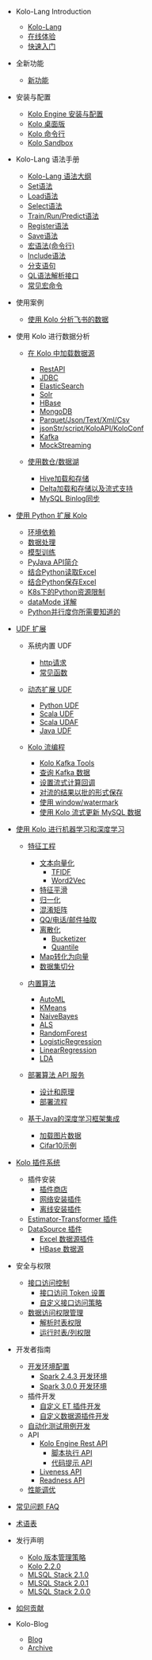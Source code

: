 - Kolo-Lang Introduction
  * [Kolo-Lang](/kolo-lang/zh-cn/introduction/kolo_lang_intro.md)
  * [在线体验](/kolo-lang/zh-cn/introduction/byzer_lab.md)
  * [快速入门](/kolo-lang/zh-cn/introduction/get_started.md)
- 全新功能
  * [新功能](/kolo-lang/zh-cn/what's_new/new_features.md)

- 安装与配置
  * [Kolo Engine 安装与配置](/kolo-lang/zh-cn/installation/kolo_engine.md)
  * [Kolo 桌面版](/kolo-lang/zh-cn/installation/kolo_desktop.md)    
  * [Kolo 命令行](/kolo-lang/zh-cn/installation/kolo_cli.md)
  * [Kolo Sandbox](/kolo-lang/zh-cn/installation/sandbox.md)

- Kolo-Lang 语法手册
  * [Kolo-Lang 语法大纲](/kolo-lang/zh-cn/grammar/outline.md)
  * [Set语法](/kolo-lang/zh-cn/grammar/set.md)
  * [Load语法](/kolo-lang/zh-cn/grammar/load.md)
  * [Select语法](/kolo-lang/zh-cn/grammar/select.md)
  * [Train/Run/Predict语法](/kolo-lang/zh-cn/grammar/et_statement.md)
  * [Register语法](/kolo-lang/zh-cn/grammar/register.md)
  * [Save语法](/kolo-lang/zh-cn/grammar/save.md)
  * [宏语法(命令行)](/kolo-lang/zh-cn/grammar/macro.md)
  * [Include语法](/kolo-lang/zh-cn/grammar/include.md)
  * [分支语句](/kolo-lang/zh-cn/grammar/branch_statement.md)
  * [QL语法解析接口](/kolo-lang/zh-cn/grammar/analyze.md)
  * [常见宏命令](/kolo-lang/zh-cn/grammar/commands.md)

- 使用案例
  * [使用 Kolo 分析飞书的数据](/kolo-lang/zh-cn/use_case/feishu_as_table.md)

- 使用 Kolo 进行数据分析
  * [在 Kolo 中加载数据源](/kolo-lang/zh-cn/datasource/README.md)
      * [RestAPI](/kolo-lang/zh-cn/datasource/restapi.md)
      * [JDBC](/kolo-lang/zh-cn/datasource/jdbc.md)
      * [ElasticSearch](/kolo-lang/zh-cn/datasource/es.md)
      * [Solr](/kolo-lang/zh-cn/datasource/solr.md)
      * [HBase](/kolo-lang/zh-cn/datasource/hbase.md)
      * [MongoDB](/kolo-lang/zh-cn/datasource/mongodb.md)
      * [Parquet/Json/Text/Xml/Csv](/kolo-lang/zh-cn/datasource/file.md)
      * [jsonStr/script/KoloAPI/KoloConf](/kolo-lang/zh-cn/datasource/kolo_source.md)
      * [Kafka](/kolo-lang/zh-cn/datasource/kafka.md)
      * [MockStreaming](/kolo-lang/zh-cn/datasource/mock_streaming.md)

  * [使用数仓/数据湖](/kolo-lang/zh-cn/datahouse/README.md)
      * [Hive加载和存储](/kolo-lang/zh-cn/datahouse/hive.md)
      * [Delta加载和存储以及流式支持](/kolo-lang/zh-cn/datahouse/delta_lake.md)
      * [MySQL Binlog同步](/kolo-lang/zh-cn/datahouse/mysql_binlog.md)


* [使用 Python 扩展 Kolo](/kolo-lang/zh-cn/python/README.md)
    * [环境依赖](/kolo-lang/zh-cn/python/env.md)
    * [数据处理](/kolo-lang/zh-cn/python/etl.md)
    * [模型训练](/kolo-lang/zh-cn/python/train.md)
    * [PyJava API简介](/kolo-lang/zh-cn/python/pyjava.md)
    * [结合Python读取Excel](/kolo-lang/zh-cn/python/read_excel.md)
    * [结合Python保存Excel](/kolo-lang/zh-cn/python/write_excel.md)
    * [K8s下的Python资源限制](/kolo-lang/zh-cn/python/k8s_resource.md)
    * [dataMode 详解](/kolo-lang/zh-cn/python/datamode.md)
    * [Python并行度你所需要知道的](/kolo-lang/zh-cn/python/py_paralell.md)

* [UDF 扩展](/kolo-lang/zh-cn/udf/README.md)
    * 系统内置 UDF
      * [http请求](/kolo-lang/zh-cn/udf/built_in_udf/http.md)
      * [常见函数](/kolo-lang/zh-cn/udf/built_in_udf/vec.md)
    * [动态扩展 UDF](/kolo-lang/zh-cn/udf/extend_udf.md)
      * [Python UDF](/kolo-lang/zh-cn/udf/python_udf.md)
      * [Scala UDF](/kolo-lang/zh-cn/udf/scala_udf.md)
      * [Scala UDAF](/kolo-lang/zh-cn/udf/scala_udaf.md)
      * [Java UDF](/kolo-lang/zh-cn/udf/java_udf.md)

  * [Kolo 流编程](/kolo-lang/zh-cn/streaming/README.md)
    * [Kolo Kafka Tools](/kolo-lang/zh-cn/streaming/kakfa_tool.md)
    * [查询 Kafka 数据](/kolo-lang/zh-cn/streaming/query_kafka.md)
    * [设置流式计算回调](/kolo-lang/zh-cn/streaming/callback.md)
    * [对流的结果以批的形式保存](/kolo-lang/zh-cn/streaming/save_in_batch.md)
    * [使用 window/watermark](/kolo-lang/zh-cn/streaming/window_watermark.md)
    * [使用 Kolo 流式更新 MySQL 数据](/kolo-lang/zh-cn/streaming/stream_update_mysql.md)

- [使用 Kolo 进行机器学习和深度学习](/kolo-lang/zh-cn/ml/README.md)

  * [特征工程](/kolo-lang/zh-cn/ml/feature/README.md)
      * [文本向量化](/kolo-lang/zh-cn/ml/feature/nlp/README.md)
          * [TFIDF](/kolo-lang/zh-cn/ml/feature/nlp/tfidf.md)
          * [Word2Vec](/kolo-lang/zh-cn/ml/feature/nlp/word2vec.md)
      * [特征平滑](/kolo-lang/zh-cn/ml/feature/scale.md)
      * [归一化](/kolo-lang/zh-cn/ml/feature/normalize.md)
      * [混淆矩阵](/kolo-lang/zh-cn/ml/feature/confusion_matrix.md)
      * [QQ/电话/邮件抽取](/kolo-lang/zh-cn/ml/feature/extract_example.md)
      * [离散化](/kolo-lang/zh-cn/ml/feature/discretizer/README.md)
          * [Bucketizer](/kolo-lang/zh-cn/ml/feature/discretizer/bucketizer.md)
          * [Quantile](/kolo-lang/zh-cn/ml/feature/discretizer/quantile.md)
      * [Map转化为向量](/kolo-lang/zh-cn/ml/feature/vecmap.md)
      * [数据集切分](/kolo-lang/zh-cn/ml/feature/rate_sample.md)

  * [内置算法](/kolo-lang/zh-cn/ml/algs/README.md)
      * [AutoML](/kolo-lang/zh-cn/ml/algs/auto_ml.md) 
      * [KMeans](/kolo-lang/zh-cn/ml/algs/kmeans.md)
      * [NaiveBayes](/kolo-lang/zh-cn/ml/algs/naive_bayes.md)
      * [ALS](/kolo-lang/zh-cn/ml/algs/als.md)
      * [RandomForest](/kolo-lang/zh-cn/ml/algs/random_forest.md) 
      * [LogisticRegression](/kolo-lang/zh-cn/ml/algs/logistic_regression.md)
      * [LinearRegression](/kolo-lang/zh-cn/ml/algs/linear_regression.md)
      * [LDA](/kolo-lang/zh-cn/ml/algs/lda.md)

  * [部署算法 API 服务](/kolo-lang/zh-cn/ml/api_service/README.md)
      * [设计和原理](/kolo-lang/zh-cn/ml/api_service/design.md)
      * [部署流程](/kolo-lang/zh-cn/ml/api_service/process.md)

  * [基于Java的深度学习框架集成](/kolo-lang/zh-cn/dl/README.md)
      * [加载图片数据](/kolo-lang/zh-cn/dl/load_image.md)
      * [Cifar10示例](/kolo-lang/zh-cn/dl/cifar10.md)
      

- [Kolo 插件系统](/kolo-lang/zh-cn/extension/README.md)
  * 插件安装
      * [插件商店](/kolo-lang/zh-cn/extension/installation/store.md)
      * [网络安装插件](/kolo-lang/zh-cn/extension/installation/online_install.md)
      * [离线安装插件](/kolo-lang/zh-cn/extension/installation/offline_install.md)
  * [Estimator-Transformer 插件](/kolo-lang/zh-cn/extension/et/README.md)
  * [DataSource 插件](/kolo-lang/zh-cn/extension/datasource/README.md)
      * [Excel 数据源插件](/kolo-lang/zh-cn/extension/datasource/excel.md)
      * [HBase 数据源](/kolo-lang/zh-cn/extension/datasource/hbase.md)


- 安全与权限
  * [接口访问控制](/kolo-lang/zh-cn/security/interface_acl/README.md)
      * [接口访问 Token 设置](/kolo-lang/zh-cn/security/interface_acl/token_control.md)
      * [自定义接口访问策略](/kolo-lang/zh-cn/security/interface_acl/custom_control.md)
  * [数据访问权限管理](/kolo-lang/zh-cn/security/data_acl/README.md)
      * [解析时表权限](/kolo-lang/zh-cn/security/data_acl/compile_time.md)
      * [运行时表/列权限](/kolo-lang/zh-cn/security/data_acl/runtime.md)


- 开发者指南
  * [开发环境配置](/kolo-lang/zh-cn/developer/dev_env/README.md)
    * [Spark 2.4.3 开发环境](/kolo-lang/zh-cn/developer/dev_env/spark_2_4_3.md)
    * [Spark 3.0.0 开发环境](/kolo-lang/zh-cn/developer/dev_env/spark_3_0_0.md)    
  * 插件开发
    * [自定义 ET 插件开发](/kolo-lang/zh-cn/developer/extension/et_dev.md)
    * [自定义数据源插件开发](/kolo-lang/zh-cn/developer/extension/ds_dev.md)
  * [自动化测试用例开发](/kolo-lang/zh-cn/developer/it/integration_test.md)     
  * API
    * [Kolo Engine Rest API](/kolo-lang/zh-cn/developer/api/README.md)
       * [脚本执行 API](/kolo-lang/zh-cn/developer/api/run_script_api.md)
       * [代码提示 API](/kolo-lang/zh-cn/developer/api/code_suggest.md)
    * [Liveness API](/kolo-lang/zh-cn/developer/api/liveness.md)
    * [Readness API](/kolo-lang/zh-cn/developer/api/readiness.md)
  * [性能调优](/kolo-lang/zh-cn/developer/tunning/dynamic_resource.md)


- [常见问题 FAQ](/kolo-lang/zh-cn/appendix/faq.md)
- [术语表](/kolo-lang/zh-cn/appendix/terms.md)

- 发行声明
    * [Kolo 版本管理策略](/kolo-lang/zh-cn/appendix/release-notes/version.md)
    * [Kolo 2.2.0](/kolo-lang/zh-cn/appendix/release-notes/2.2.0.md)
    * [MLSQL Stack 2.1.0](/kolo-lang/zh-cn/appendix/release-notes/2.1.0.md)
    * [MLSQL Stack 2.0.1](/kolo-lang/zh-cn/appendix/release-notes/2.0.1.md)
    * [MLSQL Stack 2.0.0](/kolo-lang/zh-cn/appendix/release-notes/2.0.0.md)


- [如何贡献](/kolo-lang/zh-cn/appendix/contribute.md)    

- Kolo-Blog
  * [Blog](/kolo-lang/zh-cn/appendix/blog/blog.md)   
  * [Archive](/kolo-lang/zh-cn/appendix/blog/archieve.md)   

